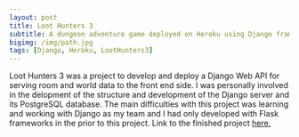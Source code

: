 ```yaml
---
layout: post
title: Loot Hunters 3
subtitle: A dungeon adventure game deployed on Heroku using Django framework
bigimg: /img/path.jpg
tags: [Django, Heroku, LootHunters3]
---
```


Loot Hunters 3 was a project to develop and deploy a Django Web API for serving
room and world data to the front end side. I was personally involved in the delopment
of the structure and development of the Django server and its PostgreSQL database.
The main difficulties with this project was learning and working with Django as my 
team and I had only developed with Flask frameworks in the prior to this project.
Link to the finished project [here.](https://loothunters.netlify.app/)
